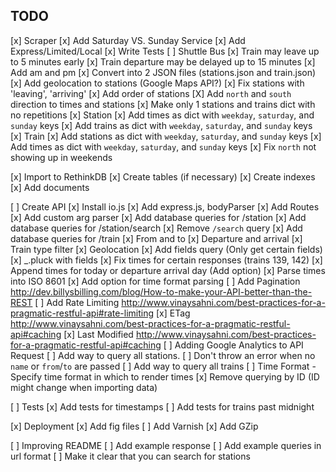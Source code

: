 
## TODO

[x] Scraper
    [x] Add Saturday VS. Sunday Service
    [x] Add Express/Limited/Local
    [x] Write Tests
    [ ] Shuttle Bus
    [x] Train may leave up to 5 minutes early
    [x] Train departure may be delayed up to 15 minutes
    [x] Add am and pm
    [x] Convert into 2 JSON files (stations.json and train.json)
    [x] Add geolocation to stations (Google Maps API?)
    [x] Fix stations with 'leaving', 'arriving'
    [x] Add order of stations
    [X] Add `north` and `south` direction to times and stations
    [x] Make only 1 stations and trains dict with no repetitions
        [x] Station
            [x] Add times as dict with `weekday`, `saturday`, and `sunday` keys
            [x] Add trains as dict with `weekday`, `saturday`, and `sunday` keys
        [x] Train
            [x] Add stations as dict with `weekday`, `saturday`, and `sunday` keys
            [x] Add times as dict with `weekday`, `saturday`, and `sunday` keys
    [x] Fix `north` not showing up in weekends

[x] Import to RethinkDB
    [x] Create tables (if necessary)
    [x] Create indexes
    [x] Add documents

[ ] Create API
    [x] Install io.js
    [x] Add express.js, bodyParser
    [x] Add Routes
    [x] Add custom arg parser
    [x] Add database queries for /station
    [x] Add database queries for /station/search
    [x] Remove `/search` query
    [x] Add database queries for /train
        [x] From and to
        [x] Departure and arrival
        [x] Train type filter
        [x] Geolocation
    [x] Add fields query (Only get certain fields)
        [x] _.pluck with fields
    [x] Fix times for certain responses (trains 139, 142)
    [x] Append times for today or departure arrival day (Add option)
        [x] Parse times into ISO 8601
        [x] Add option for time format parsing 
    [ ] Add Pagination http://dev.billysbilling.com/blog/How-to-make-your-API-better-than-the-REST
    [ ] Add Rate Limiting http://www.vinaysahni.com/best-practices-for-a-pragmatic-restful-api#rate-limiting
    [x] ETag http://www.vinaysahni.com/best-practices-for-a-pragmatic-restful-api#caching
    [x] Last Modified http://www.vinaysahni.com/best-practices-for-a-pragmatic-restful-api#caching
    [ ] Adding Google Analytics to API Request
    [ ] Add way to query all stations. 
        [ ] Don't throw an error when no `name` or `from`/`to` are passed
    [ ] Add way to query all trains
    [ ] Time Format - Specify time format in which to render times
    [x] Remove querying by ID (ID might change when importing data)

[ ] Tests
    [x] Add tests for timestamps
    [ ] Add tests for trains past midnight

[x] Deployment
    [x] Add fig files
    [ ] Add Varnish
    [x] Add GZip
    
[ ] Improving README
    [ ] Add example response
    [ ] Add example queries in url format
    [ ] Make it clear that you can search for stations